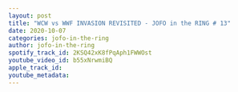 ```yaml
---
layout: post
title: "WCW vs WWF INVASION REVISITED - JOFO in the RING # 13"
date: 2020-10-07
categories: jofo-in-the-ring
author: jofo-in-the-ring
spotify_track_id: 2KSQ42xK8fPqAph1FWWOst
youtube_video_id: b55xNrwmiBQ
apple_track_id: 
youtube_metadata: 
---
```

